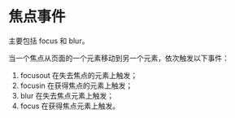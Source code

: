 # 焦点事件

主要包括 focus 和 blur。

当一个焦点从页面的一个元素移动到另一个元素，依次触发以下事件：

1. focusout 在失去焦点的元素上触发；
2. focusin 在获得焦点的元素上触发；
3. blur 在失去焦点元素上触发；
4. focus 在获得焦点元素上触发。
